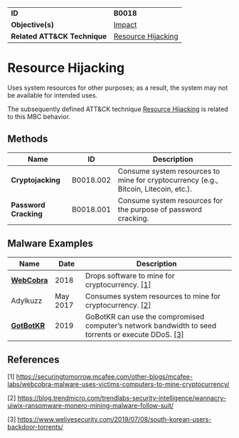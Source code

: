 |||
|---|---|
|**ID**|**B0018**|
|**Objective(s)**|[Impact](../impact)|
|**Related ATT&CK Technique**|[Resource Hijacking](https://attack.mitre.org/techniques/T1496/)|


Resource Hijacking
==================
Uses system resources for other purposes; as a result, the system may not be available for intended uses.

The subsequently defined ATT&CK technique [Resource Hijacking](https://attack.mitre.org/techniques/T1496/) is related to this MBC behavior.

Methods
-------
|Name|ID|Description|
|---|---|---|
|**Cryptojacking**|B0018.002|Consume system resources to mine for cryptocurrency (e.g., Bitcoin, Litecoin, etc.).|
|**Password Cracking**|B0018.001|Consume system resources for the purpose of password cracking.|

Malware Examples
----------------
|Name|Date|Description|
|---|---|---|
|[**WebCobra**](../xample-malware/webcobra.md)|2018|Drops software to mine for cryptocurrency. [[1]](#1)|
|Adylkuzz|May 2017|Consumes system resources to mine for cryptocurrency. [[2]](#2)|
|[**GotBotKR**](../impact/hijack-sys-resources.md)|2019|GoBotKR can use the compromised computer’s network bandwidth to seed torrents or execute DDoS. [[3]](#3)|

References
----------
<a name="1">[1]</a> https://securingtomorrow.mcafee.com/other-blogs/mcafee-labs/webcobra-malware-uses-victims-computers-to-mine-cryptocurrency/

<a name="2">[2]</a> https://blog.trendmicro.com/trendlabs-security-intelligence/wannacry-uiwix-ransomware-monero-mining-malware-follow-suit/

<a name="3">[3]</a> https://www.welivesecurity.com/2019/07/08/south-korean-users-backdoor-torrents/
